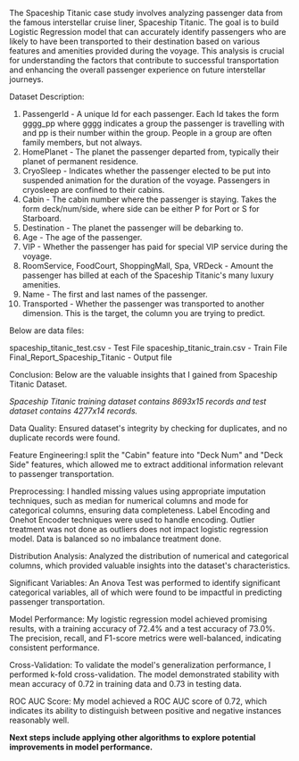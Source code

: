 The Spaceship Titanic case study involves analyzing passenger data from the famous interstellar cruise liner, Spaceship Titanic. The goal is to build Logistic Regression model that can accurately identify passengers who are likely to have been transported to their destination based on various features and amenities provided during the voyage. This analysis is crucial for understanding the factors that contribute to successful transportation and enhancing the overall passenger experience on future interstellar journeys.

Dataset Description:
1. PassengerId - A unique Id for each passenger. Each Id takes the form gggg_pp where gggg indicates a group the passenger is travelling with and pp is their number within the group. People in a group are often family members, but not always.
2. HomePlanet - The planet the passenger departed from, typically their planet of permanent residence.
3. CryoSleep - Indicates whether the passenger elected to be put into suspended animation for the duration of the voyage. Passengers in cryosleep are confined to their cabins.
4. Cabin - The cabin number where the passenger is staying. Takes the form deck/num/side, where side can be either P for Port or S for Starboard.
5. Destination - The planet the passenger will be debarking to.
6. Age - The age of the passenger.
7. VIP - Whether the passenger has paid for special VIP service during the voyage.
8. RoomService, FoodCourt, ShoppingMall, Spa, VRDeck - Amount the passenger has billed at each of the Spaceship Titanic's many luxury amenities.
9. Name - The first and last names of the passenger.
10. Transported - Whether the passenger was transported to another dimension. This is the target, the column you are trying to predict.

Below are data files:

spaceship_titanic_test.csv - Test File
spaceship_titanic_train.csv - Train File
Final_Report_Spaceship_Titanic - Output file 

Conclusion:
Below are the valuable insights that I gained from Spaceship Titanic Dataset.

*Spaceship Titanic training dataset contains 8693x15 records and test dataset contains 4277x14 records.*

Data Quality: Ensured dataset's integrity by checking for duplicates, and no duplicate records were found.

Feature Engineering:I split the "Cabin" feature into "Deck Num" and "Deck Side" features, which allowed me to extract additional information relevant to passenger transportation.

Preprocessing: I handled missing values using appropriate imputation techniques, such as median for numerical columns and mode for categorical columns, ensuring data completeness.
Label Encoding and Onehot Encoder techniques were used to  handle encoding. Outlier treatment was not done as outliers does not impact logistic regression model. Data is balanced so no imbalance treatment done.

Distribution Analysis: Analyzed the distribution of numerical and categorical columns, which provided valuable insights into the dataset's characteristics.

Significant Variables: An Anova Test was performed to identify significant categorical variables, all of which were found to be impactful in predicting passenger transportation.

Model Performance: My logistic regression model achieved promising results, with a training accuracy of 72.4% and a test accuracy of 73.0%. The precision, recall, and F1-score metrics were well-balanced, indicating consistent performance.

Cross-Validation: To validate the model's generalization performance, I performed k-fold cross-validation. The model demonstrated stability with mean accuracy of 0.72 in training data and 0.73 in testing data.

ROC AUC Score: My model achieved a ROC AUC score of 0.72, which indicates its ability to distinguish between positive and negative instances reasonably well.
    
    
**Next steps include applying other algorithms to explore potential improvements in model performance.**
